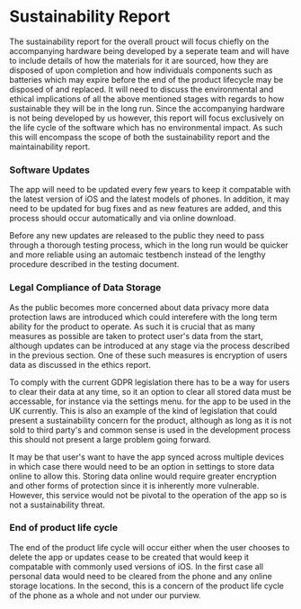 # Sustainability Report

The sustainability report for the overall prouct will focus chiefly on the accompanying hardware being developed by a seperate team and will have to include details of how the materials for it are sourced, how they are disposed of upon completion and how individuals components such as batteries which may expire before the end of the product lifecycle may be disposed of and replaced. It will need to discuss the environmental and ethical implications of all the above mentioned stages with regards to how sustainable they will be in the long run. Since the accompanying hardware is not being developed by us however, this report will focus exclusively on the life cycle of the software which has no environmental impact. As such this will encompass the scope of both the sustainability report and the maintainability report.

### Software Updates

The app will need to be updated every few years to keep it compatable with the latest version of iOS and the latest models of phones. In addition, it may need to be updated for bug fixes and as new features are added, and this process should occur automatically and via online download.

Before any new updates are released to the public they need to pass through a thorough testing process, which in the long run would be quicker and more reliable using an automaic testbench instead of the lengthy procedure described in the testing document.

### Legal Compliance of Data Storage

As the public becomes more concerned about data privacy more data protection laws are introduced which could interefere with the long term ability for the product to operate. As such it is crucial that as many measures as possible are taken to protect user's data from the start, although updates can be introduced at any stage via the process described in the previous section. One of these such measures is encryption of users data as discussed in the ethics report.

To comply with the current GDPR legislation there has to be a way for users to clear their data at any time, so it an option to clear all stored data must be accessable, for instance via the settings menu. for the app to be used in the UK currently. This is also an example of the kind of legislation that could present a sustainability concern for the product, although as long as it is not sold to third party's and common sense is used in the development process this should not present a large problem going forward.

It may be that user's want to have the app synced across multiple devices in which case there would need to be an option in settings to store data online to allow this. Storing data online would require greater encryption and other forms of protection since it is inherently more vulnerable. However, this service would not be pivotal to the operation of the app so is not a sustainability threat.

### End of product life cycle

The end of the product life cycle will occur either when the user chooses to delete the app or updates cease to be created that would keep it compatable with commonly used versions of iOS. In the first case all personal data would need to be cleared from the phone and any online storage locations. In the second, this is a concern of the product life cycle of the phone as a whole and not under our purview.

